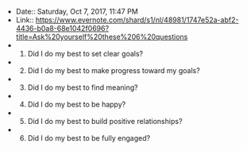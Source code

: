 - Date:: Saturday, Oct 7, 2017, 11:47 PM
- Link:: https://www.evernote.com/shard/s1/nl/48981/1747e52a-abf2-4436-b0a8-68e1042f0696?title=Ask%20yourself%20these%206%20questions
- 1. Did I do my best to set clear goals?
- 2. Did I do my best to make progress toward my goals?
- 3. Did I do my best to find meaning?
- 4. Did I do my best to be happy?
- 5. Did I do my best to build positive relationships?
- 6. Did I do my best to be fully engaged?
